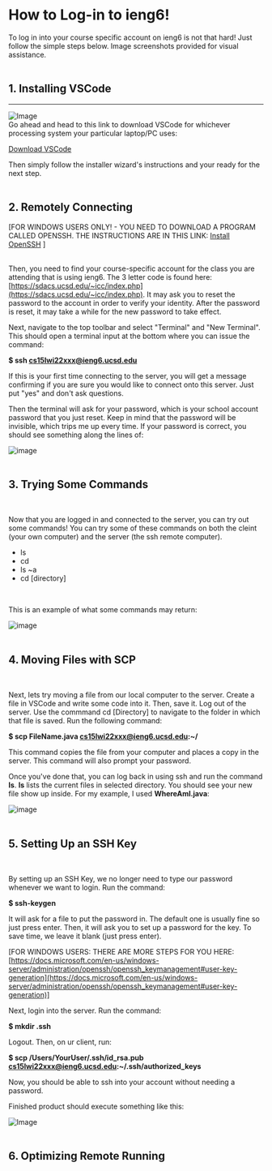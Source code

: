# How to Log-in to ieng6!

To log in into your course specific account on ieng6 is not that hard! Just follow the simple steps below. Image screenshots provided for visual assistance.
<br/><br/>

## 1. Installing VSCode
---
![Image](https://myang25.github.io/cse15l-lab-reports/Install%20VSCode.png)
<br/>
Go ahead and head to this link to download VSCode for whichever processing system your particular laptop/PC uses:

[Download VSCode](https://code.visualstudio.com/download)

Then simply follow the installer wizard's instructions and your ready for the next step.
<br/><br/>

## 2. Remotely Connecting
[FOR WINDOWS USERS ONLY! - YOU NEED TO DOWNLOAD A PROGRAM CALLED OPENSSH. THE INSTRUCTIONS ARE IN THIS LINK: [Install OpenSSH](https://docs.microsoft.com/en-us/windows-server/administration/openssh/openssh_install_firstuse) ]
<br/><br/>

Then, you need to find your course-specific account for the class you are attending that is using ieng6. The 3 letter code is found here: [https://sdacs.ucsd.edu/~icc/index.php](https://sdacs.ucsd.edu/~icc/index.php). It may ask you to reset the password to the account in order to verify your identity. After the password is reset, it may take a while for the new password to take effect.
<br/>

Next, navigate to the top toolbar and select "Terminal" and "New Terminal". This should open a terminal input at the bottom where you can issue the command:

**$ ssh cs15lwi22xxx@ieng6.ucsd.edu**
<br/>

If this is your first time connecting to the server, you will get a message confirming if you are sure you would like to connect onto this server. Just put "yes" and don't ask questions.
<br/>

Then the terminal will ask for your password, which is your school account password that you just reset. Keep in mind that the password will be invisible, which trips me up every time. If your password is correct, you should see something along the lines of:
<br/>

![image](https://myang25.github.io/cse15l-lab-reports/Login%20ieng6.png)
<br/><br/>

## 3. Trying Some Commands
<br/>

Now that you are logged in and connected to the server, you can try out some commands! You can try some of these commands on both the cleint (your own computer) and the server (the ssh remote computer).

* ls
* cd
* ls ~a
* cd [directory]
<br/>

This is an example of what some commands may return:
<br/>

![image](https://myang25.github.io/cse15l-lab-reports/Trial-Commands.png)
<br/><br/>

## 4. Moving Files with SCP
<br/>

Next, lets try moving a file from our local computer to the server. Create a file in VSCode and write some code into it. Then, save it. Log out of the server. Use the commmand cd [Directory] to navigate to the folder in which that file is saved. Run the following command:

**$ scp FileName.java cs15lwi22xxx@ieng6.ucsd.edu:~/**

This command copies the file from your computer and places a copy in the server. This command will also prompt your password.

Once you've done that, you can log back in using ssh and run the command **ls**. **ls** lists the current files in selected directory. You should see your new file show up inside. For my example, I used **WhereAmI.java**:

![image](https://myang25.github.io/cse15l-lab-reports/Moved%20File.png)
<br/><br/>

## 5. Setting Up an SSH Key
<br/>

By setting up an SSH Key, we no longer need to type our password whenever we want to login. Run the command:

**$ ssh-keygen**

It will ask for a file to put the password in. The default one is usually fine so just press enter. Then, it will ask you to set up a password for the key. To save time, we leave it blank (just press enter).

[FOR WINDOWS USERS: THERE ARE MORE STEPS FOR YOU HERE: [https://docs.microsoft.com/en-us/windows-server/administration/openssh/openssh_keymanagement#user-key-generation](https://docs.microsoft.com/en-us/windows-server/administration/openssh/openssh_keymanagement#user-key-generation)]

Next, login into the server. Run the command:

**$ mkdir .ssh**

Logout. Then, on ur client, run:

**$ scp /Users/YourUser/.ssh/id_rsa.pub cs15lwi22xxx@ieng6.ucsd.edu:~/.ssh/authorized_keys**

Now, you should be able to ssh into your account without needing a password.

Finished product should execute something like this:

![Image](https://myang25.github.io/cse15l-lab-reports/SSH%20Key.png)
<br/><br/>

## 6. Optimizing Remote Running
<br/>


